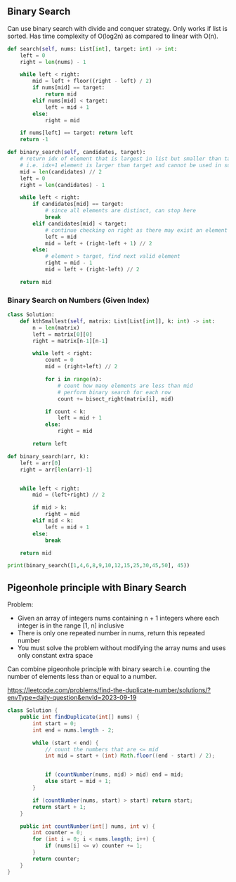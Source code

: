 ## Binary Search

Can use binary search with divide and conquer strategy. Only works if list is sorted. Has time complexity of O(log2n) as compared to linear with O(n).

```py
def search(self, nums: List[int], target: int) -> int:
    left = 0
    right = len(nums) - 1

    while left < right:
        mid = left + floor((right - left) / 2)
        if nums[mid] == target:
            return mid
        elif nums[mid] < target:
            left = mid + 1
        else:
            right = mid

    if nums[left] == target: return left
    return -1
```

```py
def binary_search(self, candidates, target):
    # return idx of element that is largest in list but smaller than target
    # i.e. idx+1 element is larger than target and cannot be used in sum
    mid = len(candidates) // 2
    left = 0
    right = len(candidates) - 1

    while left < right:
        if candidates[mid] == target:
            # since all elements are distinct, can stop here
            break
        elif candidates[mid] < target:
            # continue checking on right as there may exist an element that meets criteria
            left = mid
            mid = left + (right-left + 1) // 2
        else:
            # element > target, find next valid element
            right = mid - 1
            mid = left + (right-left) // 2

    return mid
```

### Binary Search on Numbers (Given Index)

```py
class Solution:
    def kthSmallest(self, matrix: List[List[int]], k: int) -> int:
        n = len(matrix)
        left = matrix[0][0]
        right = matrix[n-1][n-1]

        while left < right:
            count = 0
            mid = (right+left) // 2

            for i in range(n):
                # count how many elements are less than mid
                # perform binary search for each row
                count += bisect_right(matrix[i], mid)

            if count < k:
                left = mid + 1
            else:
                right = mid

        return left
```

```py
def binary_search(arr, k):
    left = arr[0]
    right = arr[len(arr)-1]


    while left < right:
        mid = (left+right) // 2

        if mid > k:
            right = mid
        elif mid < k:
            left = mid + 1
        else:
            break

    return mid

print(binary_search([1,4,6,8,9,10,12,15,25,30,45,50], 45))
```

## Pigeonhole principle with Binary Search

Problem:

- Given an array of integers nums containing n + 1 integers where each integer is in the range [1, n] inclusive
- There is only one repeated number in nums, return this repeated number
- You must solve the problem without modifying the array nums and uses only constant extra space

Can combine pigeonhole principle with binary search i.e. counting the number of elements less than or equal to a number.

https://leetcode.com/problems/find-the-duplicate-number/solutions/?envType=daily-question&envId=2023-09-19

```java
class Solution {
    public int findDuplicate(int[] nums) {
        int start = 0;
        int end = nums.length - 2;

        while (start < end) {
            // count the numbers that are <= mid
            int mid = start + (int) Math.floor((end - start) / 2);


            if (countNumber(nums, mid) > mid) end = mid;
            else start = mid + 1;
        }

        if (countNumber(nums, start) > start) return start;
        return start + 1;
    }

    public int countNumber(int[] nums, int v) {
        int counter = 0;
        for (int i = 0; i < nums.length; i++) {
            if (nums[i] <= v) counter += 1;
        }
        return counter;
    }
}
```
